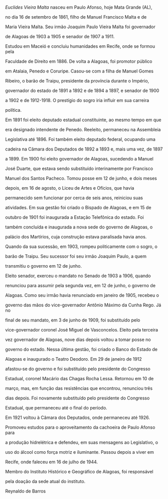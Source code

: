 

*Euclides Vieira Malta* nasceu em Paulo Afonso, hoje Mata Grande (AL),

no dia 16 de setembro de 1861, filho de Manuel Francisco Malta e de

Maria Vieira Malta. Seu irmão Joaquim Paulo Vieira Malta foi governador

de Alagoas de 1903 a 1905 e senador de 1907 a 1911.



Estudou em Maceió e concluiu humanidades em Recife, onde se formou pela

Faculdade de Direito em 1886. De volta a Alagoas, foi promotor público

em Atalaia, Penedo e Coruripe. Casou-se com a filha de Manuel Gomes

Ribeiro, o barão de Traipu, presidente da província durante o Império,

governador do estado de 1891 a 1892 e de 1894 a 1897, e senador de 1900

a 1902 e de 1912-1918. O prestígio do sogro iria influir em sua carreira

política.



Em 1891 foi eleito deputado estadual constituinte, ao mesmo tempo em que

era designado intendente de Penedo. Reeleito, permaneceu na Assembleia

Legislativa até 1896. Foi também eleito deputado federal, ocupando uma

cadeira na Câmara dos Deputados de 1892 a 1893 e, mais uma vez, de 1897

a 1899. Em 1900 foi eleito governador de Alagoas, sucedendo a Manuel

José Duarte, que estava sendo substituído interinamente por Francisco

Manuel dos Santos Pacheco. Tomou posse em 12 de junho, e dois meses

depois, em 16 de agosto, o Liceu de Artes e Ofícios, que havia

permanecido sem funcionar por cerca de seis anos, reiniciou suas

atividades. Em sua gestão foi criado o Bispado de Alagoas, e em 15 de

outubro de 1901 foi inaugurada a Estação Telefônica do estado. Foi

também concluída e inaugurada a nova sede do governo de Alagoas, o

palácio dos Martírios, cuja construção estava paralisada havia anos.

Quando da sua sucessão, em 1903, rompeu politicamente com o sogro, o

barão de Traipu. Seu sucessor foi seu irmão Joaquim Paulo, a quem

transmitiu o governo em 12 de junho.



Eleito senador, exerceu o mandato no Senado de 1903 a 1906, quando

renunciou para assumir pela segunda vez, em 12 de junho, o governo de

Alagoas. Como seu irmão havia renunciado em janeiro de 1905, recebeu o

governo das mãos do vice-governador Antônio Máximo da Cunha Rego. Já no

final de seu mandato, em 3 de junho de 1909, foi substituído pelo

vice-governador coronel José Miguel de Vasconcelos. Eleito pela terceira

vez governador de Alagoas, nove dias depois voltou a tomar posse no

governo do estado. Nessa última gestão, foi criado o Banco do Estado de

Alagoas e inaugurado o Teatro Deodoro. Em 29 de janeiro de 1912

afastou-se do governo e foi substituído pelo presidente do Congresso

Estadual, coronel Macário das Chagas Rocha Lessa. Retornou em 10 de

março, mas, em função das resistências que encontrou, renunciou três

dias depois. Foi novamente substituído pelo presidente do Congresso

Estadual, que permaneceu até o final do período.



Em 1921 voltou à Câmara dos Deputados, onde permaneceu até 1926.

Promoveu estudos para o aproveitamento da cachoeira de Paulo Afonso para

a produção hidrelétrica e defendeu, em suas mensagens ao Legislativo, o

uso do álcool como força motriz e iluminante. Passou depois a viver em

Recife, onde faleceu em 16 de julho de 1944.



Membro do Instituto Histórico e Geográfico de Alagoas, foi responsável

pela doação da sede atual do instituto.



Reynaldo de Barros



